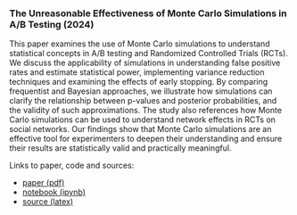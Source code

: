 ### The Unreasonable Effectiveness of Monte Carlo Simulations in A/B Testing (2024)

This paper examines the use of Monte Carlo simulations to understand statistical concepts in A/B testing and Randomized Controlled Trials (RCTs).  We discuss the applicability of simulations in understanding false positive rates and estimate statistical power, implementing variance reduction techniques and examining the effects of early stopping. By comparing frequentist and Bayesian approaches, we illustrate how simulations can clarify the relationship between p-values and posterior probabilities, and the validity of such approximations. The study also references how Monte Carlo simulations can be used to understand network effects in RCTs on social networks. Our findings show that Monte Carlo simulations are an effective tool for experimenters to deepen their understanding and ensure their results are statistically valid and practically meaningful.

Links to paper, code and sources:
- [paper (pdf)](https://github.com/mtrencseni/unreasonable-effectiveness-monte-carlo-ab-testing-2024/blob/main/unreasonable-effectiveness-monte-carlo-ab-testing-2024.pdf)
- [notebook (ipynb)](https://github.com/mtrencseni/unreasonable-effectiveness-monte-carlo-ab-testing-2024/blob/main/notebook.ipynb)
- [source (latex)](https://github.com/mtrencseni/unreasonable-effectiveness-monte-carlo-ab-testing-2024/tree/main/latex)
